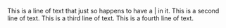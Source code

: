 This is a line of text that just so happens to have a | in it.
This is a second line of text.
This is a third line of text.
This is a fourth line of text.
